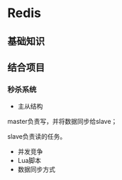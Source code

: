 # Redis

## 基础知识









## 结合项目

### 秒杀系统

- 主从结构

master负责写，并将数据同步给slave；

slave负责读的任务。



- 并发竞争
- Lua脚本
- 数据同步方式




